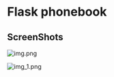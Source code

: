 # Flask phonebook

## ScreenShots

![img.png](https://prnt.sc/-r4LcJ2kiHbd)

![img_1.png](https://prnt.sc/Aw8cip-BKYWQ)